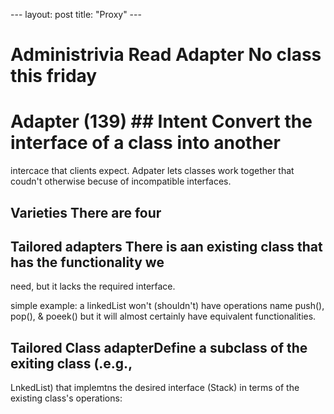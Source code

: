 --- layout: post title:  "Proxy" ---

# Administrivia  Read Adapter No class this friday

# Adapter (139)   ## Intent Convert the interface of a class into another
intercace that clients expect. Adpater lets classes work together that coudn't
otherwise becuse of incompatible interfaces.

## Varieties There are four

## Tailored adapters There is aan existing class that has the functionality we
need, but it lacks the required interface.

simple example: a linkedList won't (shouldn't) have operations name push(),
pop(), & poeek() but it will almost certainly have equivalent functionalities.

## Tailored Class adapterDefine a subclass of the exiting class (.e.g.,
LnkedList) that implemtns the desired interface (Stack) in terms of the existing
class's operations:


